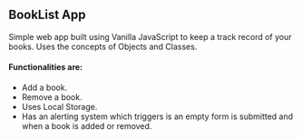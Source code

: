 ## BookList App

Simple web app built using Vanilla JavaScript to keep a track record of your books.
Uses the concepts of Objects and Classes.

#### Functionalities are:

- Add a book.
- Remove a book.
- Uses Local Storage.
- Has an alerting system which triggers is an empty form is submitted and when a book is added or removed.
